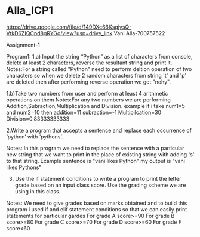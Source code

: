 # Alla_ICP1
https://drive.google.com/file/d/149DXc66KsqjysQ-VtkD6ZIQCpd8gRYGq/view?usp=drive_link
Vani Alla-700757522

Assignment-1

Program1:
1.a) Input the string “Python” as a list of characters from console, delete at least 2 characters, reverse the resultant string and print it.
Notes:For a string called "Python" need to perform deltion operation of two characters so when we delete 2 random characters from string 't' and 'p' are deleted then after performing reverse operation we get "nohy".

1.b)Take two numbers from user and perform at least 4 arithmetic operations on them
Notes:For any two numbers we are performing Addition,Subraction,Multiplication and Division.
example if i take num1=5 and num2=10 then
addition=11
subraction=-1
Multipilcation=30
Division=0.83333333333

2.Write a program that accepts a sentence and replace each occurrence of ‘python’ with ‘pythons’.

Notes: In this program we need to replace the sentence with a particular new string that we want to print in the place of existing string with adding 's' to that string.
Example sentence is "vani likes Python" my output is "vani likes Pythons"

3.	Use the if statement conditions to write a program to print the letter grade based on an input class score. Use the grading scheme we are using in this class.

Notes: We need to give grades based on marks obtained and to build this program i used if and elif statement conditions so that we can easily print statements for particular gardes
For grade A score>=90
For grade B score>=80
For grade C score>=70
For grade D score>=60
For grade F score<60